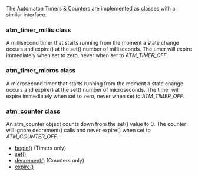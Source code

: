 The Automaton Timers & Counters are implemented as classes with a similar interface. 

### atm_timer_millis class ###

A millisecond timer that starts running from the moment a state change occurs and expire() at the set() number of milliseconds. The timer will expire immediately when set to zero, never when set to *ATM_TIMER_OFF*.

### atm_timer_micros class ###

A microsecond timer that starts running from the moment a state change occurs and expire() at the set() number of microseconds. The timer will expire immediately when set to zero, never when set to *ATM_TIMER_OFF*.

### atm_counter class ###

An atm_counter object counts down from the set() value to 0.
The counter will ignore decrement() calls and never expire() when set to *ATM_COUNTER_OFF*.

* [begin()](#begin) (Timers only)
* [set()](#set)
* [decrement()](#decrement) (Counters only)
* [expire()](#expire)
